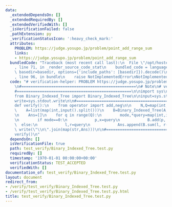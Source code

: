 ```yaml
---
data:
  _extendedDependsOn: []
  _extendedRequiredBy: []
  _extendedVerifiedWith: []
  _isVerificationFailed: false
  _pathExtension: py
  _verificationStatusIcon: ':heavy_check_mark:'
  attributes:
    PROBLEM: https://judge.yosupo.jp/problem/point_add_range_sum
    links:
    - https://judge.yosupo.jp/problem/point_add_range_sum
  bundledCode: "Traceback (most recent call last):\n  File \"/opt/hostedtoolcache/Python/3.10.8/x64/lib/python3.10/site-packages/onlinejudge_verify/documentation/build.py\"\
    , line 71, in _render_source_code_stat\n    bundled_code = language.bundle(stat.path,\
    \ basedir=basedir, options={'include_paths': [basedir]}).decode()\n  File \"/opt/hostedtoolcache/Python/3.10.8/x64/lib/python3.10/site-packages/onlinejudge_verify/languages/python.py\"\
    , line 96, in bundle\n    raise NotImplementedError\nNotImplementedError\n"
  code: "# verification-helper: PROBLEM https://judge.yosupo.jp/problem/point_add_range_sum\n\
    \n#==================================================\n# Note\n# verify of BIT\n\
    #==================================================\n\nimport sys\nsys.path.append('Binary_Indexed_Tree/')\n\
    from Binary_Indexed_Tree import Binary_Indexed_Tree\n\ninput=sys.stdin.readline\n\
    write=sys.stdout.write\n\n#==================================================\n\
    def verify():\n    from operator import add,neg\n\n    N,Q=map(int,input().split())\n\
    \    A=list(map(int,input().split()))\n    B=Binary_Indexed_Tree(A,add,0,neg)\n\
    \n    Ans=[]\n    for q in range(Q):\n        mode,*query=map(int,input().split())\n\
    \n        if mode==0:\n            p,x=query\n            B.add(p, x)\n      \
    \  else:\n            l,r=query\n            Ans.append(B.sum(l, r-1))\n\n   \
    \ write(\"\\n\".join(map(str,Ans)))\n\n#==================================================\n\
    verify()\n"
  dependsOn: []
  isVerificationFile: true
  path: test_verify/Binary_Indexed_Tree.test.py
  requiredBy: []
  timestamp: '1970-01-01 00:00:00+00:00'
  verificationStatus: TEST_ACCEPTED
  verifiedWith: []
documentation_of: test_verify/Binary_Indexed_Tree.test.py
layout: document
redirect_from:
- /verify/test_verify/Binary_Indexed_Tree.test.py
- /verify/test_verify/Binary_Indexed_Tree.test.py.html
title: test_verify/Binary_Indexed_Tree.test.py
---
```

